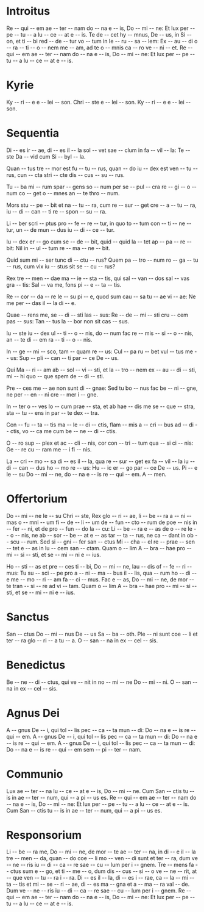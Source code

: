 # Introitus

Re -- qui -- em ae -- ter -- nam do -- na e -- is, Do -- mi -- ne:
Et lux per -- pe -- tu -- a lu -- ce -- at e -- is.
Te de -- cet hy -- mnus, De -- us, in Si -- on,
et ti -- bi red -- de -- tur vo -- tum in Ie -- ru -- sa -- lem:
Ex -- au -- di o -- ra -- ti -- o -- nem me -- am,
ad te o -- mnis ca -- ro ve -- ni -- et.
Re -- qui -- em ae -- ter -- nam do -- na e -- is, Do -- mi -- ne:
Et lux per -- pe -- tu -- a lu -- ce -- at e -- is.


# Kyrie

Ky -- ri -- e e -- lei -- son.
Chri -- ste e -- lei -- son.
Ky -- ri -- e e -- lei -- son.


# Sequentia

Di -- es ir -- ae, di -- es il -- la
sol -- vet sae -- clum in fa -- vil -- la:
Te -- ste Da -- vid cum Si -- byl -- la.

Quan -- tus tre -- mor est fu -- tu -- rus,
quan -- do iu -- dex est ven -- tu -- rus,
cun -- cta stri -- cte dis -- cus -- su -- rus.

Tu -- ba mi -- rum spar -- gens so -- num
per se -- pul -- cra re -- gi -- o -- num
co -- get o -- mnes an -- te thro -- num.

Mors stu -- pe -- bit et na -- tu -- ra,
cum re -- sur -- get cre -- a -- tu -- ra,
iu -- di -- can -- ti re -- spon -- su -- ra.

Li -- ber scri -- ptus pro -- fe -- re -- tur,
in quo to -- tum con -- ti -- ne -- tur,
un -- de mun -- dus iu -- di -- ce -- tur.

Iu -- dex er -- go cum se -- de -- bit,
quid -- quid la -- tet ap -- pa -- re -- bit:
Nil in -- ul -- tum re -- ma -- ne -- bit.

Quid sum mi -- ser tunc di -- ctu -- rus?
Quem pa -- tro -- num ro -- ga -- tu -- rus,
cum vix iu -- stus sit se -- cu -- rus?

Rex tre -- men -- dae ma -- ie -- sta -- tis,
qui sal -- van -- dos sal -- vas gra -- tis:
Sal -- va me, fons pi -- e -- ta -- tis.

Re -- cor -- da -- re Ie -- su pi -- e,
quod sum cau -- sa tu -- ae vi -- ae:
Ne me per -- das il -- la di -- e.

Quae -- rens me, se -- di -- sti las -- sus:
Re -- de -- mi -- sti cru -- cem pas -- sus:
Tan -- tus la -- bor non sit cas -- sus.

Iu -- ste iu -- dex ul -- ti -- o -- nis,
do -- num fac re -- mis -- si -- o -- nis,
an -- te di -- em ra -- ti -- o -- nis.

In -- ge -- mi -- sco, tam -- quam re -- us:
Cul -- pa ru -- bet vul -- tus me -- us:
Sup -- pli -- can -- ti par -- ce De -- us.

Qui Ma -- ri -- am ab -- sol -- vi -- sti,
et la -- tro -- nem ex -- au -- di -- sti,
mi -- hi quo -- que spem de -- di -- sti.

Pre -- ces me -- ae non sunt di -- gnae:
Sed tu bo -- nus fac be -- ni -- gne,
ne per -- en -- ni cre -- mer i -- gne.

In -- ter o -- ves lo -- cum prae -- sta,
et ab hae -- dis me se -- que -- stra,
sta -- tu -- ens in par -- te dex -- tra.

Con -- fu -- ta -- tis ma -- le -- di -- ctis,
flam -- mis a -- cri -- bus ad -- di -- ctis,
vo -- ca me cum be -- ne -- di -- ctis.

O -- ro sup -- plex et ac -- cli -- nis,
cor con -- tri -- tum qua -- si ci -- nis:
Ge -- re cu -- ram me -- i fi -- nis.

La -- cri -- mo -- sa di -- es il -- la,
qua re -- sur -- get ex fa -- vil -- la
iu -- di -- can -- dus ho -- mo re -- us:
Hu -- ic er -- go par -- ce De -- us.
Pi -- e Ie -- su Do -- mi -- ne,
do -- na e -- is re -- qui -- em. A -- men.


# Offertorium

Do -- mi -- ne Ie -- su Chri -- ste, Rex glo -- ri -- ae,
li -- be -- ra a -- ni -- mas o -- mni -- um fi -- de -- li -- um de -- fun -- cto -- rum
de poe -- nis in -- fer -- ni, et de pro -- fun -- do la -- cu:
Li -- be -- ra e -- as de o -- re le -- o -- nis,
ne ab -- sor -- be -- at e -- as tar -- ta -- rus,
ne ca -- dant in ob -- scu -- rum.
Sed si -- gni -- fer san -- ctus Mi -- cha -- el
re -- prae -- sen -- tet e -- as in lu -- cem san -- ctam.
Quam o -- lim A -- bra -- hae pro -- mi -- si -- sti, et se -- mi -- ni e -- ius.

Ho -- sti -- as et pre -- ces ti -- bi, Do -- mi -- ne,
lau -- dis of -- fe -- ri -- mus:
Tu su -- sci -- pe pro a -- ni -- ma -- bus il -- lis,
qua -- rum ho -- di -- e me -- mo -- ri -- am fa -- ci -- mus.
Fac e -- as, Do -- mi -- ne, de mor -- te tran -- si -- re ad vi -- tam.
Quam o -- lim A -- bra -- hae pro -- mi -- si -- sti, et se -- mi -- ni e -- ius.


# Sanctus

San -- ctus Do -- mi -- nus De -- us Sa -- ba -- oth.
Ple -- ni sunt coe -- li et ter -- ra glo -- ri -- a tu -- a.
O -- san -- na in ex -- cel -- sis.


# Benedictus

Be -- ne -- di -- ctus, qui ve -- nit in no -- mi -- ne Do -- mi -- ni.
O -- san -- na in ex -- cel -- sis.


# Agnus Dei

A -- gnus De -- i, qui tol -- lis pec -- ca -- ta mun -- di:
Do -- na e -- is re -- qui -- em.
A -- gnus De -- i, qui tol -- lis pec -- ca -- ta mun -- di:
Do -- na e -- is re -- qui -- em.
A -- gnus De -- i, qui tol -- lis pec -- ca -- ta mun -- di:
Do -- na e -- is re -- qui -- em sem -- pi -- ter -- nam.


# Communio

Lux ae -- ter -- na lu -- ce -- at e -- is, Do -- mi -- ne.
Cum San -- ctis tu -- is in ae -- ter -- num, qui -- a pi -- us es.
Re -- qui -- em ae -- ter -- nam do -- na e -- is, Do -- mi -- ne:
Et lux per -- pe -- tu -- a lu -- ce -- at e -- is.
Cum San -- ctis tu -- is in ae -- ter -- num, qui -- a pi -- us es.


# Responsorium

Li -- be -- ra me, Do -- mi -- ne, de mor -- te ae -- ter -- na,
in di -- e il -- la tre -- men -- da,
quan -- do coe -- li mo -- ven -- di sunt et ter -- ra,
dum ve -- ne -- ris iu -- di -- ca -- re sae -- cu -- lum per i -- gnem.
Tre -- mens fa -- ctus sum e -- go, et ti -- me -- o,
dum dis -- cus -- si -- o ve -- ne -- rit, at -- que ven -- tu -- ra i -- ra.
Di -- es il -- la, di -- es i -- rae,
ca -- la -- mi -- ta -- tis et mi -- se -- ri -- ae,
di -- es ma -- gna et a -- ma -- ra val -- de.
Dum ve -- ne -- ris iu -- di -- ca -- re sae -- cu -- lum per i -- gnem.
Re -- qui -- em ae -- ter -- nam do -- na e -- is, Do -- mi -- ne:
Et lux per -- pe -- tu -- a lu -- ce -- at e -- is.
